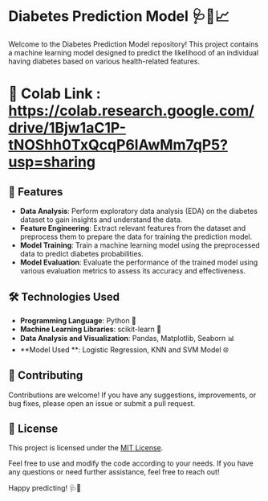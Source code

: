 
# Diabetes Prediction Model 🩺💉📈

Welcome to the Diabetes Prediction Model repository! This project contains a machine learning model designed to predict the likelihood of an individual having diabetes based on various health-related features.

# 🔗 Colab Link  : https://colab.research.google.com/drive/1Bjw1aC1P-tNOShh0TxQcqP6lAwMm7qP5?usp=sharing

## 🚀 Features
- **Data Analysis**: Perform exploratory data analysis (EDA) on the diabetes dataset to gain insights and understand the data.
- **Feature Engineering**: Extract relevant features from the dataset and preprocess them to prepare the data for training the prediction model.
- **Model Training**: Train a machine learning model using the preprocessed data to predict diabetes probabilities.
- **Model Evaluation**: Evaluate the performance of the trained model using various evaluation metrics to assess its accuracy and effectiveness.

## 🛠️ Technologies Used
- **Programming Language**: Python 🐍
- **Machine Learning Libraries**: scikit-learn 🧠
- **Data Analysis and Visualization**: Pandas, Matplotlib, Seaborn 📊
- **Model Used **: Logistic Regression, KNN and SVM Model 🌐

## 🤝 Contributing
Contributions are welcome! If you have any suggestions, improvements, or bug fixes, please open an issue or submit a pull request.

## 📃 License
This project is licensed under the [MIT License](LICENSE).

Feel free to use and modify the code according to your needs. If you have any questions or need further assistance, feel free to reach out!

Happy predicting! 🩺💪
